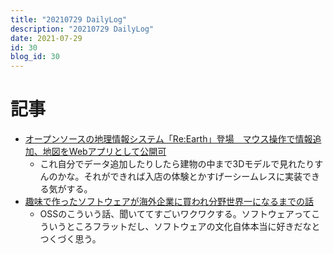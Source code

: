 ```yaml
---
title: "20210729 DailyLog"
description: "20210729 DailyLog"
date: 2021-07-29
id: 30
blog_id: 30
---
```


# 記事
- [オープンソースの地理情報システム「Re:Earth」登場　マウス操作で情報追加、地図をWebアプリとして公開可](https://www.itmedia.co.jp/news/articles/2107/28/news160.html?fbclid=IwAR2bjsWVvxkOhyUOH5qxJw9wdavqFQJD2NtLGlMtk7ZuSkWbwN7p9GRf__k)
  - これ自分でデータ追加したりしたら建物の中まで3Dモデルで見れたりすんのかな。それができれば入店の体験とかすげーシームレスに実装できる気がする。
- [趣味で作ったソフトウェアが海外企業に買われ分野世界一になるまでの話](https://knqyf263.hatenablog.com/entry/2021/07/29/143500?fbclid=IwAR0mExl7FyOVD_wClH8ehEG0_UT9Lha_FkLCAvMpyeu8UdUJ4FMDWjJ5kBM)
  - OSSのこういう話、聞いててすごいワクワクする。ソフトウェアってこういうところフラットだし、ソフトウェアの文化自体本当に好きだなとつくづく思う。